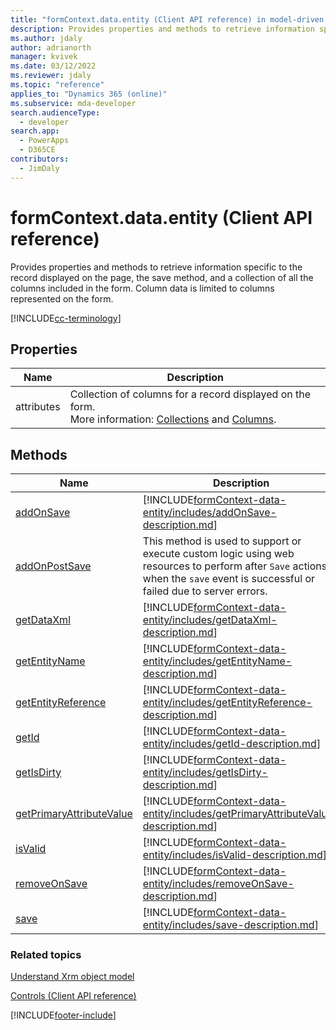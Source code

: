 ```yaml
---
title: "formContext.data.entity (Client API reference) in model-driven apps| MicrosoftDocs"
description: Provides properties and methods to retrieve information specific to the record displayed on the page, the save method, and a collection of all the columns included in the form.
ms.author: jdaly
author: adrianorth
manager: kvivek
ms.date: 03/12/2022
ms.reviewer: jdaly
ms.topic: "reference"
applies_to: "Dynamics 365 (online)"
ms.subservice: mda-developer
search.audienceType: 
  - developer
search.app: 
  - PowerApps
  - D365CE
contributors:
  - JimDaly
---
```


# formContext.data.entity (Client API reference)

Provides properties and methods to retrieve information specific to the record displayed on the page, the save method, and a collection of all the columns included in the form. Column data is limited to columns represented on the form.

[!INCLUDE[cc-terminology](../../../data-platform/includes/cc-terminology.md)]

## Properties

|Name|Description|
|--|--|
|attributes|Collection of columns for a record displayed on the form. <br/>More information: [Collections](collections.md) and [Columns](attributes.md).

## Methods

|Name|Description|
|---------|-----------|
|[addOnSave](formContext-data-entity/addOnSave.md)|[!INCLUDE[formContext-data-entity/includes/addOnSave-description.md](formContext-data-entity/includes/addOnSave-description.md)]| 
|[addOnPostSave](events/postsave.md)|This method is used to support or execute custom logic using web resources to perform after `Save` actions when the `save` event is successful or failed due to server errors.| 
|[getDataXml](formContext-data-entity/getDataXml.md)|[!INCLUDE[formContext-data-entity/includes/getDataXml-description.md](formContext-data-entity/includes/getDataXml-description.md)]|
|[getEntityName](formContext-data-entity/getEntityName.md)|[!INCLUDE[formContext-data-entity/includes/getEntityName-description.md](formContext-data-entity/includes/getEntityName-description.md)]|
|[getEntityReference](formContext-data-entity/getEntityReference.md)|[!INCLUDE[formContext-data-entity/includes/getEntityReference-description.md](formContext-data-entity/includes/getEntityReference-description.md)]|
|[getId](formContext-data-entity/getId.md)|[!INCLUDE[formContext-data-entity/includes/getId-description.md](formContext-data-entity/includes/getId-description.md)]|
|[getIsDirty](formContext-data-entity/getIsDirty.md)|[!INCLUDE[formContext-data-entity/includes/getIsDirty-description.md](formContext-data-entity/includes/getIsDirty-description.md)]|
|[getPrimaryAttributeValue](formContext-data-entity/getPrimaryAttributeValue.md)|[!INCLUDE[formContext-data-entity/includes/getPrimaryAttributeValue-description.md](formContext-data-entity/includes/getPrimaryAttributeValue-description.md)]|
|[isValid](formContext-data-entity/isValid.md)|[!INCLUDE[formContext-data-entity/includes/isValid-description.md](formContext-data-entity/includes/isValid-description.md)]|
|[removeOnSave](formContext-data-entity/removeOnSave.md)|[!INCLUDE[formContext-data-entity/includes/removeOnSave-description.md](formContext-data-entity/includes/removeOnSave-description.md)]|
|[save](formContext-data-entity/save.md)|[!INCLUDE[formContext-data-entity/includes/save-description.md](formContext-data-entity/includes/save-description.md)]|

### Related topics

[Understand Xrm object model](../understand-clientapi-object-model.md)

[Controls (Client API reference)](controls.md)






[!INCLUDE[footer-include](../../../../includes/footer-banner.md)]